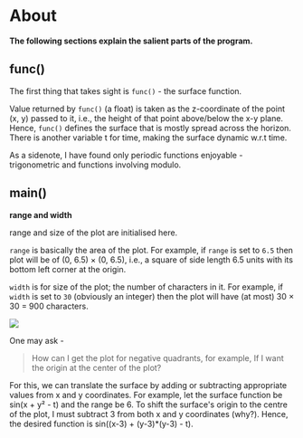 # About
**The following sections explain the salient parts of the program.**
## func()
The first thing that takes sight is ```func()``` - the surface function.

Value returned by ```func()``` (a float) is taken as the z-coordinate of the point (x, y) passed to it, i.e., the height of that point above/below the x-y plane.
Hence, ```func()``` defines the surface that is mostly spread across the horizon. There is another variable t for time, making the surface dynamic w.r.t time.

As a sidenote, I have found only periodic functions enjoyable - trigonometric and functions involving modulo.

## main()
**range and width**

range and size of the plot are initialised here.

```range``` is basically the area of the plot. For example, if ```range``` is set to ```6.5``` then plot will be of (0, 6.5) × (0, 6.5), i.e., a square of side length 6.5 units with its bottom left corner at the origin.

```width``` is for size of the plot; the number of characters in it. For example, if ```width``` is set to ```30``` (obviously an integer) then the plot will have (at most) 30 × 30 = 900 characters.

![](images/range_width.png)

One may ask -
> How can I get the plot for negative quadrants, for example, If I want the origin at the center of the plot?

For this, we can translate the surface by adding or subtracting appropriate values from x and y coordinates.
For example, let the surface function be sin(x + y² - t) and the range be 6. To shift the surface's origin to the centre of the plot,
I must subtract 3 from both x and y coordinates (why?). Hence, the desired function is sin((x-3) + (y-3)*(y-3) - t).
